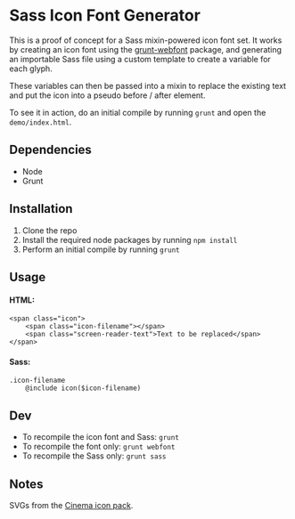 # Sass Icon Font Generator

This is a proof of concept for a Sass mixin-powered icon font set. It works by
creating an icon font using the [grunt-webfont]() package, and generating an 
importable Sass file using a custom template to create a variable for 
each glyph.

These variables can then be passed into a mixin to replace the existing text and
put the icon into a pseudo before / after element.

To see it in action, do an initial compile by running `grunt` and open the 
`demo/index.html`.

## Dependencies

- Node
- Grunt

## Installation

1. Clone the repo
2. Install the required node packages by running `npm install`
3. Perform an initial compile by running `grunt`

## Usage

#### HTML:

```
<span class="icon">
    <span class="icon-filename"></span>
    <span class="screen-reader-text">Text to be replaced</span>
</span>
```

#### Sass:

```
.icon-filename
    @include icon($icon-filename)
```

## Dev

- To recompile the icon font and Sass: `grunt`
- To recompile the font only: `grunt webfont`
- To recompile the Sass only: `grunt sass`

## Notes

SVGs from the [Cinema icon pack](http://www.flaticon.com/packs/cinema).